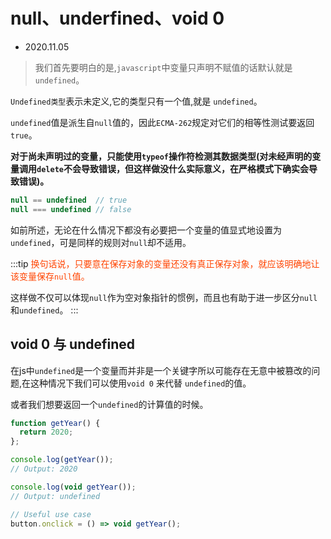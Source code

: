 # null、underfined、void 0

- 2020.11.05

> 我们首先要明白的是,`javascript`中变量只声明不赋值的话默认就是`undefined`。

`Undefined类型`表示未定义,它的类型只有一个值,就是 `undefined`。

`undefined`值是派生自`null`值的，因此`ECMA-262`规定对它们的相等性测试要返回`true`。

**对于尚未声明过的变量，只能使用`typeof`操作符检测其数据类型(对未经声明的变量调用`delete`不会导致错误，但这样做没什么实际意义，在严格模式下确实会导致错误)。**

```js
null == undefined  // true 
null === undefined // false
```

如前所述，无论在什么情况下都没有必要把一个变量的值显式地设置为`undefined`，可是同样的规则对`null`却不适用。

:::tip
<font color="#ff4400">换句话说，只要意在保存对象的变量还没有真正保存对象，就应该明确地让该变量保存`null`值。</font>

这样做不仅可以体现`null`作为空对象指针的惯例，而且也有助于进一步区分`null`和`undefined`。
:::

## void 0 与 undefined

在js中`undefined`是一个变量而并非是一个关键字所以可能存在无意中被篡改的问题,在这种情况下我们可以使用`void 0` 来代替 `undefined`的值。


或者我们想要返回一个`undefined`的计算值的时候。

```js
function getYear() {
  return 2020;
};

console.log(getYear());
// Output: 2020

console.log(void getYear());
// Output: undefined

// Useful use case
button.onclick = () => void getYear();
```